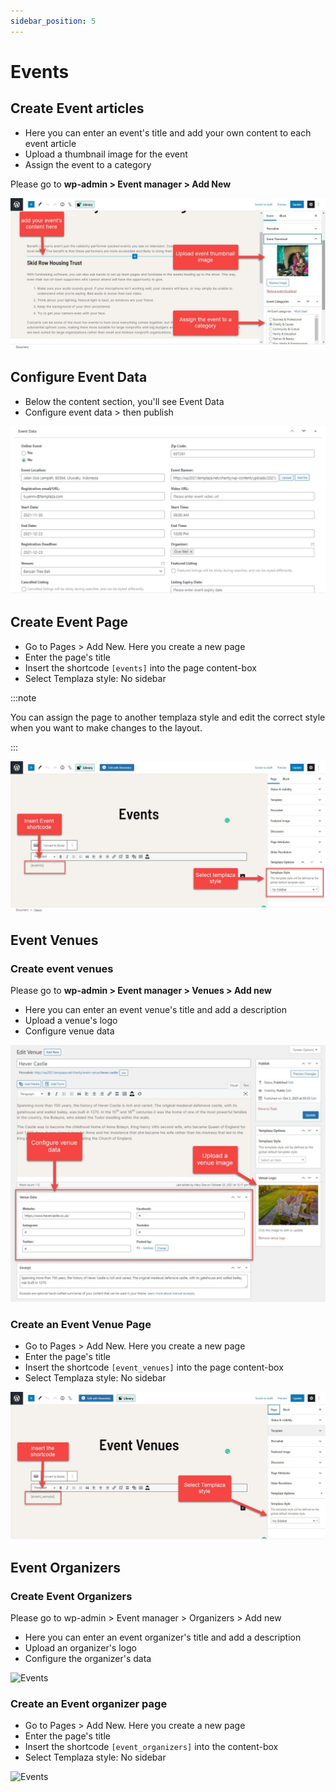 ```yaml
---
sidebar_position: 5
---
```

# Events

## Create Event articles

* Here you can enter an event's title and add your own content to each event article
* Upload a thumbnail image for the event
* Assign the event to a category

Please go to **wp-admin > Event manager > Add New**

![Events](./img/event.jpeg)

## Configure Event Data

* Below the content section, you'll see Event Data
* Configure event data > then publish

![Events](./img/event-data.jpeg)

## Create Event Page

* Go to Pages > Add New. Here you create a new page
* Enter the page's title
* Insert the shortcode `[events]`  into the page content-box
* Select Templaza style: No sidebar

:::note

You can assign the page to another templaza style and edit the correct style when you want to make changes to the layout. 

:::

![Events](./img/event-shortcode.jpeg)

## Event Venues

### Create event venues

Please go to **wp-admin > Event manager > Venues > Add new**

* Here you can enter an event venue's title and add a description
* Upload a venue's logo
* Configure venue data

![Events](./img/event-venue.jpeg)

### Create an Event Venue Page

* Go to Pages > Add New. Here you create a new page
* Enter the page's title
* Insert the shortcode `[event_venues]` into the page content-box
* Select Templaza style: No sidebar

![Events](./img/event-venue-page.jpeg)

## Event Organizers

### Create Event Organizers

Please go to wp-admin > Event manager > Organizers > Add new

* Here you can enter an event organizer's title and add a description
* Upload an organizer's logo
* Configure the organizer's data

![Events](./img/event-organ.avif)

### Create an Event organizer page

* Go to Pages > Add New. Here you create a new page
* Enter the page's title
* Insert the shortcode `[event_organizers]` into the content-box
* Select Templaza style: No sidebar

![Events](./img/event-organ-page.avif)
